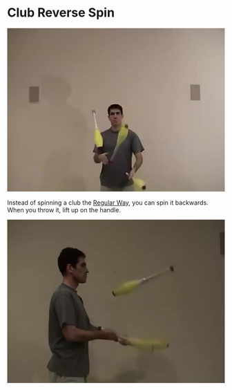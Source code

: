 # Club Reverse Spin

![ClubReverseSpin](/site/videos/poster/clubbackflip.jpg)

Instead of spinning a club the [Regular Way](/site/en/clubcascade/README.md), you can spin it backwards. When you throw it, lift up on the handle.

![ClubReverseSpinSide](/site/videos/poster/clubbackflip-side.jpg)


